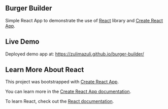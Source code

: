 ## Burger Builder

Simple React App to demonstrate the use of [React](https://reactjs.org) library and [Create React App](https://github.com/facebook/create-react-app).

## Live Demo
Deployed demo app at: https://zulimazuli.github.io/burger-builder/

## Learn More About React

This project was bootstrapped with [Create React App](https://github.com/facebook/create-react-app).

You can learn more in the [Create React App documentation](https://facebook.github.io/create-react-app/docs/getting-started).

To learn React, check out the [React documentation](https://reactjs.org/).
